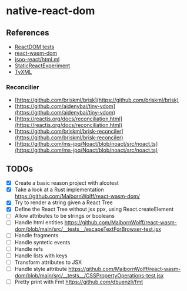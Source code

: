 # native-react-dom

## References

- [ReactDOM tests](https://github.com/facebook/react/tree/main/packages/react-dom/src/__tests__)
- [react-wasm-dom](https://github.com/MaibornWolff/react-wasm-dom/)
- [jsoo-react/html.ml](https://github.com/ml-in-barcelona/jsoo-react/blob/main/ppx/html.ml)
- [StaticReactExperiment](https://github.com/reasonml/reason-react/compare/StaticReactExperiment)
- [TyXML](https://github.com/ocsigen/tyxml)

### Reconcilier

- [https://github.com/briskml/brisk](https://github.com/briskml/brisk)
- [https://github.com/aidenybai/tiny-vdom](https://github.com/aidenybai/tiny-vdom)
- [https://reactjs.org/docs/reconciliation.html](https://reactjs.org/docs/reconciliation.html)
- [https://github.com/briskml/brisk-reconciler](https://github.com/briskml/brisk-reconciler)
- [https://github.com/ms-jpq/Noact/blob/noact/src/noact.ts](https://github.com/ms-jpq/Noact/blob/noact/src/noact.ts)

## TODOs

- [x] Create a basic reason project with alcotest
- [x] Take a look at a Rust implementation https://github.com/MaibornWolff/react-wasm-dom/
- [x] Try to render a string given a React Tree
- [x] Define the React Tree without jsx ppx, using React.createElement
- [ ] Allow attributes to be strings or booleans
- [ ] Handle html entities https://github.com/MaibornWolff/react-wasm-dom/blob/main/src/__tests__/escapeTextForBrowser-test.jsx
- [ ] Handle fragments
- [ ] Handle syntetic events
- [ ] Handle refs
- [ ] Handle lists with keys
- [ ] Transform attributes to JSX
- [ ] Handle style attribute https://github.com/MaibornWolff/react-wasm-dom/blob/main/src/__tests__/CSSPropertyOperations-test.jsx
- [ ] Pretty print with Fmt https://github.com/dbuenzli/fmt
